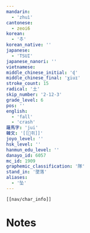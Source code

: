 ```yaml
---
mandarin:
  - 'zhuì'
cantonese:
  - zeoi6
korean:
  - '추'
korean_native: ''
japanese:
  - 'TSUI'
japanese_nanori: ''
vietnamese:
middle_chinese_initial: 'ɖ'
middle_chinese_final: 'ɣiuɪ'
stroke_count: 15
radical: '土'
skip_number: '2-12-3'
grade_level: 6
pos: ''
english:
  - 'fall'
  - 'crash'
羅馬字: 'jui'
韓文: '[[쥐]]'
joyo_level: ''
hsk_level: ''
hanmun_edu_level: ''
danayo_id: 6057
mc_id: 1909
graphemic_classification: '隊'
stand_in: '墜落'
aliases:
  - '坠'
---
```

```meta-bind-embed
[[nav/char_info]]
```

# Notes
